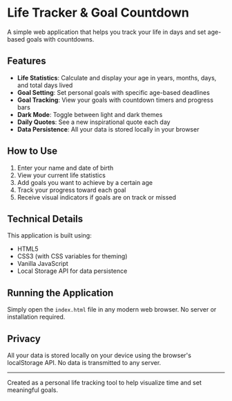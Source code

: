 # Life Tracker & Goal Countdown

A simple web application that helps you track your life in days and set age-based goals with countdowns.

## Features

- **Life Statistics**: Calculate and display your age in years, months, days, and total days lived
- **Goal Setting**: Set personal goals with specific age-based deadlines
- **Goal Tracking**: View your goals with countdown timers and progress bars
- **Dark Mode**: Toggle between light and dark themes
- **Daily Quotes**: See a new inspirational quote each day
- **Data Persistence**: All your data is stored locally in your browser

## How to Use

1. Enter your name and date of birth
2. View your current life statistics
3. Add goals you want to achieve by a certain age
4. Track your progress toward each goal
5. Receive visual indicators if goals are on track or missed

## Technical Details

This application is built using:
- HTML5
- CSS3 (with CSS variables for theming)
- Vanilla JavaScript
- Local Storage API for data persistence

## Running the Application

Simply open the `index.html` file in any modern web browser. No server or installation required.

## Privacy

All your data is stored locally on your device using the browser's localStorage API. No data is transmitted to any server.

---

Created as a personal life tracking tool to help visualize time and set meaningful goals.
